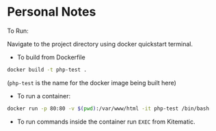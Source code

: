 # Personal Notes

To Run:

Navigate to the project directory using docker quickstart terminal.

- To build from Dockerfile
```bash
docker build -t php-test .
```
(`php-test` is the name for the docker image being built here)

- To run a container:
```bash
docker run -p 80:80 -v $(pwd):/var/www/html -it php-test /bin/bash
```

- To run commands inside the container run `EXEC` from Kitematic.
